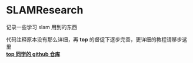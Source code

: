 # SLAMResearch
 记录一些学习 slam 用到的东西

代码注释原本没有那么详细，再 **top** 的督促下逐步完善，更详细的教程请移步这里  
**[top 同学的 github 仓库](https://github.com/tangpan360/aiimooc_tangpan.git)**